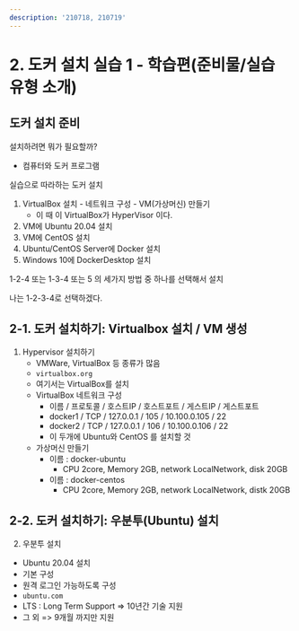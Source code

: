 ```yaml
---
description: '210718, 210719'
---
```


# 2. 도커 설치 실습 1 - 학습편\(준비물/실습 유형 소개\)

## 도커 설치 준비

설치하려면 뭐가 필요할까?

* 컴퓨터와 도커 프로그램

실습으로 따라하는 도커 설치

1. VirtualBox 설치 - 네트워크 구성 - VM\(가상머신\) 만들기
   * 이 때 이 VirtualBox가 HyperVisor 이다.
2. VM에 Ubuntu 20.04 설치
3. VM에 CentOS 설치
4. Ubuntu/CentOS Server에 Docker 설치
5. Windows 10에 DockerDesktop 설치

1-2-4 또는 1-3-4 또는 5 의 세가지 방법 중 하나를 선택해서 설치

나는 1-2-3-4로 선택하겠다.

## 2-1. 도커 설치하기: Virtualbox 설치 / VM 생성

1. Hypervisor 설치하기
   * VMWare, VirtualBox 등 종류가 많음
   * `virtualbox.org`
   * 여기서는 VirtualBox를 설치
   * VirtualBox 네트워크 구성 
     * 이름 / 프로토콜 / 호스트IP / 호스트포트 / 게스트IP / 게스트포트
     * docker1 / TCP / 127.0.0.1 / 105 / 10.100.0.105 / 22
     * docker2 / TCP / 127.0.0.1 / 106 / 10.100.0.106 / 22
     * 이 두개에 Ubuntu와 CentOS 를 설치할 것
   * 가상머신 만들기
     * 이름 : docker-ubuntu
       * CPU 2core, Memory 2GB, network LocalNetwork, disk 20GB
     * 이름 : docker-centos
       * CPU 2core, Memory 2GB, network LocalNetwork, distk 20GB

## 2-2. 도커 설치하기: 우분투\(Ubuntu\) 설치

2. 우분투 설치

* Ubuntu 20.04 설치
* 기본 구성
* 원격 로그인 가능하도록 구성
* `ubuntu.com`
*  LTS : Long Term Support =&gt; 10년간 기술 지원
* 그 외 =&gt; 9개월 까지만 지원



